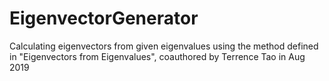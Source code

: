 # EigenvectorGenerator
Calculating eigenvectors from given eigenvalues using the method defined in "Eigenvectors from Eigenvalues", coauthored by Terrence Tao in Aug 2019
